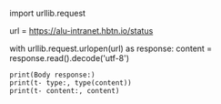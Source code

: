 import urllib.request

url = https://alu-intranet.hbtn.io/status

with urllib.request.urlopen(url) as response:
    content = response.read().decode('utf-8')

    print(Body response:)
    print(t- type:, type(content))
    print(t- content:, content)

